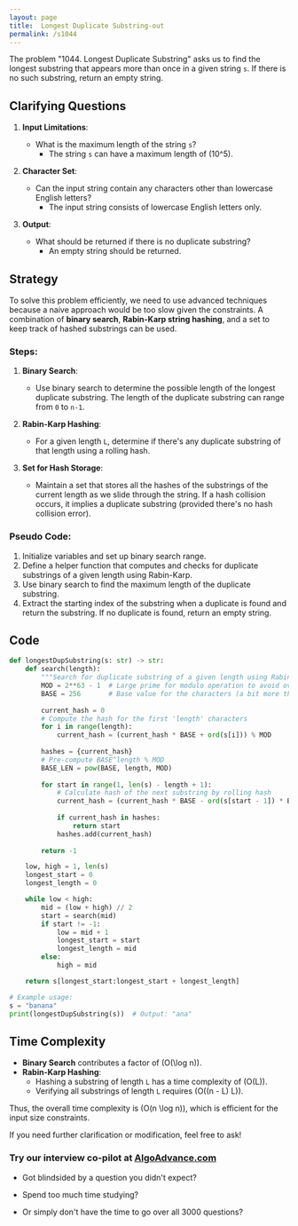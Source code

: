 ```yaml
---
layout: page
title:  Longest Duplicate Substring-out
permalink: /s1044
---
```

The problem "1044. Longest Duplicate Substring" asks us to find the longest substring that appears more than once in a given string `s`. If there is no such substring, return an empty string.

## Clarifying Questions
1. **Input Limitations**:
   - What is the maximum length of the string `s`?
     - The string `s` can have a maximum length of \(10^5\).
   
2. **Character Set**:
   - Can the input string contain any characters other than lowercase English letters?
     - The input string consists of lowercase English letters only.

3. **Output**:
   - What should be returned if there is no duplicate substring?
     - An empty string should be returned.
   
## Strategy

To solve this problem efficiently, we need to use advanced techniques because a naive approach would be too slow given the constraints. A combination of **binary search**, **Rabin-Karp string hashing**, and a set to keep track of hashed substrings can be used.

### Steps:
1. **Binary Search**:
   - Use binary search to determine the possible length of the longest duplicate substring. The length of the duplicate substring can range from `0` to `n-1`.
   
2. **Rabin-Karp Hashing**:
   - For a given length `L`, determine if there's any duplicate substring of that length using a rolling hash.
   
3. **Set for Hash Storage**:
   - Maintain a set that stores all the hashes of the substrings of the current length as we slide through the string. If a hash collision occurs, it implies a duplicate substring (provided there's no hash collision error).

### Pseudo Code:
1. Initialize variables and set up binary search range.
2. Define a helper function that computes and checks for duplicate substrings of a given length using Rabin-Karp.
3. Use binary search to find the maximum length of the duplicate substring.
4. Extract the starting index of the substring when a duplicate is found and return the substring. If no duplicate is found, return an empty string.

## Code

```python
def longestDupSubstring(s: str) -> str:
    def search(length):
        """Search for duplicate substring of a given length using Rabin-Karp hashing."""
        MOD = 2**63 - 1  # Large prime for modulo operation to avoid overflow
        BASE = 256       # Base value for the characters (a bit more than 26 to avoid collisions)
        
        current_hash = 0
        # Compute the hash for the first 'length' characters
        for i in range(length):
            current_hash = (current_hash * BASE + ord(s[i])) % MOD
        
        hashes = {current_hash}
        # Pre-compute BASE^length % MOD
        BASE_LEN = pow(BASE, length, MOD)
        
        for start in range(1, len(s) - length + 1):
            # Calculate hash of the next substring by rolling hash
            current_hash = (current_hash * BASE - ord(s[start - 1]) * BASE_LEN + ord(s[start + length - 1])) % MOD
            
            if current_hash in hashes:
                return start
            hashes.add(current_hash)
        
        return -1

    low, high = 1, len(s)
    longest_start = 0
    longest_length = 0

    while low < high:
        mid = (low + high) // 2
        start = search(mid)
        if start != -1:
            low = mid + 1
            longest_start = start
            longest_length = mid
        else:
            high = mid

    return s[longest_start:longest_start + longest_length]

# Example usage:
s = "banana"
print(longestDupSubstring(s))  # Output: "ana"
```

## Time Complexity
- **Binary Search** contributes a factor of \(O(\log n)\).
- **Rabin-Karp Hashing**:
  - Hashing a substring of length `L` has a time complexity of \(O(L)\).
  - Verifying all substrings of length `L` requires \(O((n - L) L)\).

Thus, the overall time complexity is \(O(n \log n)\), which is efficient for the input size constraints.

If you need further clarification or modification, feel free to ask!


### Try our interview co-pilot at [AlgoAdvance.com](https://algoAdvance.com)

- Got blindsided by a question you didn't expect?

- Spend too much time studying?

- Or simply don't have the time to go over all 3000 questions?

